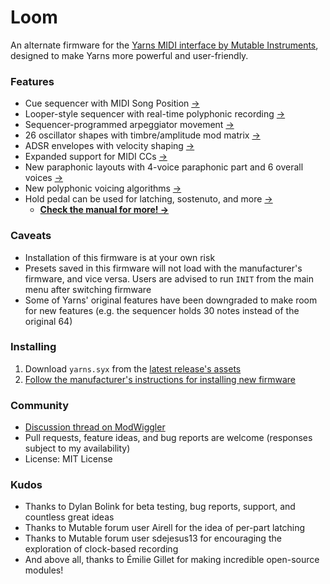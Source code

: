 # Loom
An alternate firmware for the [Yarns MIDI interface by Mutable Instruments](https://mutable-instruments.net/modules/yarns/), designed to make Yarns more powerful and user-friendly.

### Features
- Cue sequencer with MIDI Song Position [→](yarns/MANUAL.md#controls-for-master-clock)
- Looper-style sequencer with real-time polyphonic recording [→](yarns/MANUAL.md#loop-sequencer)
- Sequencer-programmed arpeggiator movement [→](yarns/MANUAL.md#sequencer-programmed-arpeggiator)
- 26 oscillator shapes with timbre/amplitude mod matrix [→](yarns/MANUAL.md#oscillator-timbre-settings)
- ADSR envelopes with velocity shaping [→](yarns/MANUAL.md#envelope)
- Expanded support for MIDI CCs [→](yarns/MANUAL.md#midi-control-change-cc)
- New paraphonic layouts with 4-voice paraphonic part and 6 overall voices [→](yarns/MANUAL.md#new-layouts)
- New polyphonic voicing algorithms [→](yarns/MANUAL.md#polyphonic-voice-allocation)
- Hold pedal can be used for latching, sostenuto, and more [→](yarns/MANUAL.md#hold-pedal)
  - **[Check the manual for more! →](yarns/MANUAL.md)**

### Caveats
- Installation of this firmware is at your own risk
- Presets saved in this firmware will not load with the manufacturer's firmware, and vice versa.  Users are advised to run `INIT` from the main menu after switching firmware
- Some of Yarns' original features have been downgraded to make room for new features (e.g. the sequencer holds 30 notes instead of the original 64)

### Installing
1. Download `yarns.syx` from the [latest release's assets](https://github.com/rcrogers/yarns-loom/releases/latest)
2. [Follow the manufacturer's instructions for installing new firmware](https://pichenettes.github.io/mutable-instruments-documentation/modules/yarns/manual/#firmware)

### Community
- [Discussion thread on ModWiggler](https://www.modwiggler.com/forum/viewtopic.php?t=255378)
- Pull requests, feature ideas, and bug reports are welcome (responses subject to my availability)
- License: MIT License

### Kudos
- Thanks to Dylan Bolink for beta testing, bug reports, support, and countless great ideas
- Thanks to Mutable forum user Airell for the idea of per-part latching
- Thanks to Mutable forum user sdejesus13 for encouraging the exploration of clock-based recording
- And above all, thanks to Émilie Gillet for making incredible open-source modules!
